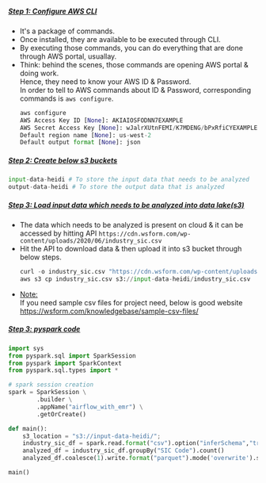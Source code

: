 ##### <ins>Step 1: Configure AWS CLI</ins>
- It's a package of commands.
- Once installed, they are available to be executed through CLI.</br>
- By executing those commands, you can do everything that are done through AWS portal, usuallay.
- Think: behind the scenes, those commands are opening AWS portal & doing work.</br>
  Hence, they need to know your AWS ID & Password.</br>
  In order to tell to AWS commands about ID & Password, corresponding commands is `aws configure`.
  ```python
  aws configure
  AWS Access Key ID [None]: AKIAIOSFODNN7EXAMPLE
  AWS Secret Access Key [None]: wJalrXUtnFEMI/K7MDENG/bPxRfiCYEXAMPLEKEY
  Default region name [None]: us-west-2
  Default output format [None]: json
  ```

##### <ins>Step 2: Create below s3 buckets</ins>
```python
input-data-heidi # To store the input data that needs to be analyzed
output-data-heidi # To store the output data that is analyzed 
```

##### <ins>Step 3: Load input data which needs to be analyzed into data lake(s3)</ins>
- The data which needs to be analyzed is present on cloud & it can be accessed by hitting API `https://cdn.wsform.com/wp-content/uploads/2020/06/industry_sic.csv`</br>
- Hit the API to download data & then upload it into s3 bucket through below steps.</br>
  ```python
  curl -o industry_sic.csv "https://cdn.wsform.com/wp-content/uploads/2020/06/industry_sic.csv"
  aws s3 cp industry_sic.csv s3://input-data-heidi/industry_sic.csv
  ```
- <ins>Note:</ins></br>
  If you need sample csv files for project need, below is good website</br>
  https://wsform.com/knowledgebase/sample-csv-files/

##### <ins>Step 3: pyspark code</ins> 
```python
import sys
from pyspark.sql import SparkSession
from pyspark import SparkContext
from pyspark.sql.types import *

# spark session creation 
spark = SparkSession \
        .builder \
        .appName("airflow_with_emr") \
        .getOrCreate()

def main():
    s3_location = "s3://input-data-heidi/";
    industry_sic_df = spark.read.format("csv").option("inferSchema","true").load(s3_location);
    analyzed_df = industry_sic_df.groupBy("SIC Code").count()
    analyzed_df.coalesce(1).write.format("parquet").mode('overwrite').save("s3://output-data-heidi/industry_sic.csv")

main()
```
